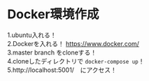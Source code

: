 # Docker環境作成  
1.ubuntu入れる！  
2.Dockerを入れる！ https://www.docker.com/  
3.master branch をcloneする！  
4.cloneしたディレクトリで `docker-compose up`！  
5.http://localhost:5001/　にアクセス！  
